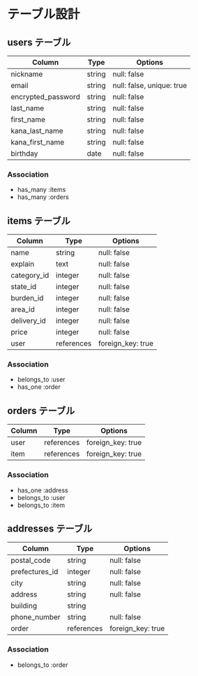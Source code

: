 # テーブル設計

## users テーブル

| Column   | Type   | Options     |
| -------- | ------ | ----------- |
| nickname | string | null: false |
| email    | string | null: false, unique: true |
| encrypted_password | string | null: false |
| last_name | string | null: false |
| first_name | string | null: false |
| kana_last_name | string | null: false |
| kana_first_name | string | null: false |
| birthday | date | null: false |

### Association
- has_many :items
- has_many :orders

## items テーブル

| Column | Type   | Options     |
| ------ | ------ | ----------- |
| name | string | null: false |
| explain | text | null: false |
| category_id | integer | null: false |
| state_id | integer | null: false |
| burden_id | integer | null: false |
| area_id | integer | null: false |
| delivery_id | integer | null: false |
| price | integer | null: false |
| user | references | foreign_key: true |

### Association
- belongs_to :user
- has_one :order

## orders テーブル

| Column  | Type       | Options    |
| ------- | ---------- | ---------- |
| user | references | foreign_key: true |
| item | references | foreign_key: true |

### Association
- has_one :address
- belongs_to :user
- belongs_to :item

## addresses テーブル

| Column  | Type       | Options    |
| ------- | ---------- | ---------- |
| postal_code | string | null: false |
| prefectures_id | integer | null: false |
| city | string | null: false |
| address | string | null: false |
| building | string |               |
| phone_number | string | null: false |
| order | references | foreign_key: true |

### Association
- belongs_to :order

